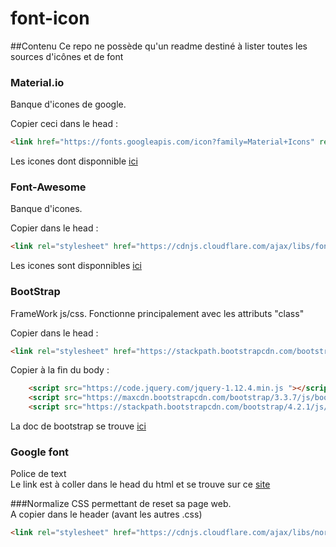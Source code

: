 # font-icon

##Contenu
Ce repo ne possède qu'un readme destiné à lister toutes les sources d'icônes et de font

### Material.io
Banque d'icones de google.  

Copier ceci dans le head :
```html
<link href="https://fonts.googleapis.com/icon?family=Material+Icons" rel="stylesheet">
```
Les icones dont disponnible [ici](https://material.io/resources/icons/?style=baseline)

### Font-Awesome
Banque d'icones.  

Copier dans le head :
```html
<link rel="stylesheet" href="https://cdnjs.cloudflare.com/ajax/libs/font-awesome/5.9.0/css/all.css">
```

Les icones sont disponnibles [ici](https://fontawesome.com/icons?d=gallery)

### BootStrap
FrameWork js/css. Fonctionne principalement avec les attributs "class"  
  
Copier dans le head :
```html
<link rel="stylesheet" href="https://stackpath.bootstrapcdn.com/bootstrap/4.2.1/css/bootstrap.min.css" integrity="sha384-GJzZqFGwb1QTTN6wy59ffF1BuGJpLSa9DkKMp0DgiMDm4iYMj70gZWKYbI706tWS" crossorigin="anonymous">
```
Copier à la fin du body :
```html
    <script src="https://code.jquery.com/jquery-1.12.4.min.js "></script>
    <script src="https://maxcdn.bootstrapcdn.com/bootstrap/3.3.7/js/bootstrap.min.js "></script>
    <script src="https://stackpath.bootstrapcdn.com/bootstrap/4.2.1/js/bootstrap.min.js " integrity="sha384-B0UglyR+jN6CkvvICOB2joaf5I4l3gm9GU6Hc1og6Ls7i6U/mkkaduKaBhlAXv9k " crossorigin="anonymous "></script>
```

La doc de bootstrap se trouve [ici](https://getbootstrap.com/)

### Google font
Police de text  
Le link est à coller dans le head du html et se trouve sur ce [site](https://fonts.google.com/)

###Normalize
CSS permettant de reset sa page web.  
A copier dans le header (avant les autres .css)
```html
<link rel="stylesheet" href="https://cdnjs.cloudflare.com/ajax/libs/normalize/8.0.1/normalize.css" integrity="sha256-WAgYcAck1C1/zEl5sBl5cfyhxtLgKGdpI3oKyJffVRI=" crossorigin="anonymous" />
```
